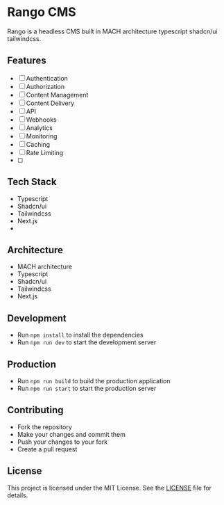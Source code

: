 <!-- README of Rango CMS, a headless CMS built in MACH architecture typescript shadcn/ui tailwindcss -->

# Rango CMS

Rango is a headless CMS built in MACH architecture typescript shadcn/ui tailwindcss.

## Features

- [ ] Authentication
- [ ] Authorization
- [ ] Content Management
- [ ] Content Delivery
- [ ] API
- [ ] Webhooks
- [ ] Analytics
- [ ] Monitoring
- [ ] Caching
- [ ] Rate Limiting
- [ ]

## Tech Stack

- Typescript
- Shadcn/ui
- Tailwindcss
- Next.js
-

## Architecture

- MACH architecture
- Typescript
- Shadcn/ui
- Tailwindcss
- Next.js

## Development

- Run `npm install` to install the dependencies
- Run `npm run dev` to start the development server

## Production

- Run `npm run build` to build the production application
- Run `npm run start` to start the production server

## Contributing

- Fork the repository
- Make your changes and commit them
- Push your changes to your fork
- Create a pull request

## License

This project is licensed under the MIT License. See the [LICENSE](LICENSE) file for details.
